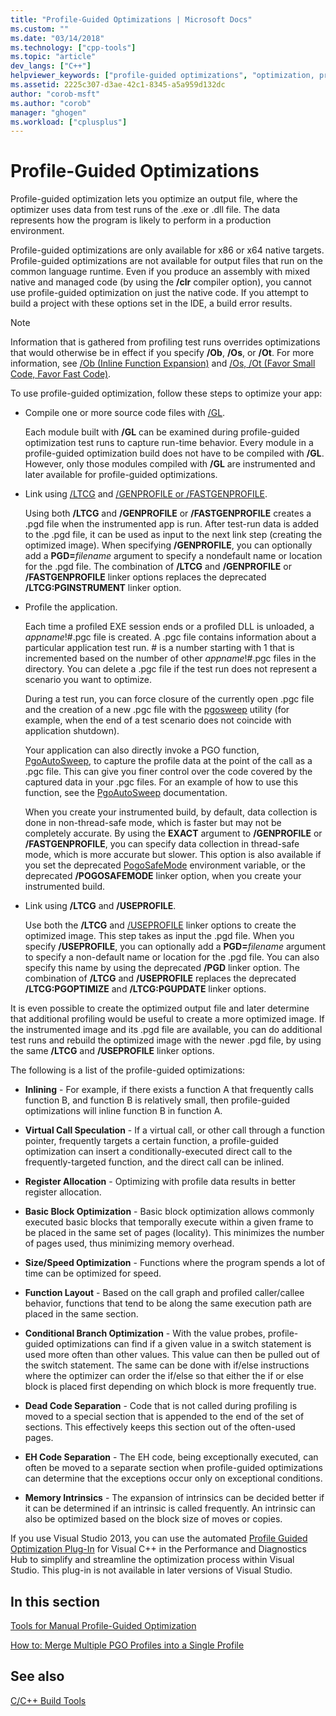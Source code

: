 ```yaml
---
title: "Profile-Guided Optimizations | Microsoft Docs"
ms.custom: ""
ms.date: "03/14/2018"
ms.technology: ["cpp-tools"]
ms.topic: "article"
dev_langs: ["C++"]
helpviewer_keywords: ["profile-guided optimizations", "optimization, profile-guided [C++]"]
ms.assetid: 2225c307-d3ae-42c1-8345-a5a959d132dc
author: "corob-msft"
ms.author: "corob"
manager: "ghogen"
ms.workload: ["cplusplus"]
---
```

# Profile-Guided Optimizations

Profile-guided optimization lets you optimize an output file, where the optimizer uses data from test runs of the .exe or .dll file. The data represents how the program is likely to perform in a production environment.

Profile-guided optimizations are only available for x86 or x64 native targets. Profile-guided optimizations are not available for output files that run on the common language runtime. Even if you produce an assembly with mixed native and managed code (by using the **/clr** compiler option), you cannot use profile-guided optimization on just the native code. If you attempt to build a project with these options set in the IDE, a build error results.

> [!NOTE]
> Information that is gathered from profiling test runs overrides optimizations that would otherwise be in effect if you specify **/Ob**, **/Os**, or **/Ot**. For more information, see [/Ob (Inline Function Expansion)](../../build/reference/ob-inline-function-expansion.md) and [/Os, /Ot (Favor Small Code, Favor Fast Code)](../../build/reference/os-ot-favor-small-code-favor-fast-code.md).

To use profile-guided optimization, follow these steps to optimize your app:

- Compile one or more source code files with [/GL](../../build/reference/gl-whole-program-optimization.md).

   Each module built with **/GL** can be examined during profile-guided optimization test runs to capture run-time behavior. Every module in a profile-guided optimization build does not have to be compiled with **/GL**. However, only those modules compiled with **/GL** are instrumented and later available for profile-guided optimizations.

- Link using [/LTCG](../../build/reference/ltcg-link-time-code-generation.md) and [/GENPROFILE or /FASTGENPROFILE](../../build/reference/genprofile-fastgenprofile-generate-profiling-instrumented-build.md).

   Using both **/LTCG** and **/GENPROFILE** or **/FASTGENPROFILE** creates a .pgd file when the instrumented app is run. After test-run data is added to the .pgd file, it can be used as input to the next link step (creating the optimized image). When specifying **/GENPROFILE**, you can optionally add a **PGD=**_filename_ argument to specify a nondefault name or location for the .pgd file. The combination of **/LTCG** and **/GENPROFILE** or **/FASTGENPROFILE** linker options replaces the deprecated **/LTCG:PGINSTRUMENT** linker option.

- Profile the application.

   Each time a profiled EXE session ends or a profiled DLL is unloaded, a *appname*!#.pgc file is created. A .pgc file contains information about a particular application test run. # is a number starting with 1 that is incremented based on the number of other *appname*!#.pgc files in the directory. You can delete a .pgc file if the test run does not represent a scenario you want to optimize.

   During a test run, you can force closure of the currently open .pgc file and the creation of a new .pgc file with the [pgosweep](../../build/reference/pgosweep.md) utility (for example, when the end of a test scenario does not coincide with application shutdown).

   Your application can also directly invoke a PGO function, [PgoAutoSweep](pgoautosweep.md), to capture the profile data at the point of the call as a .pgc file. This can give you finer control over the code covered by the captured data in your .pgc files. For an example of how to use this function, see the [PgoAutoSweep](pgoautosweep.md) documentation.

   When you create your instrumented build, by default, data collection is done in non-thread-safe mode, which is faster but may not be completely accurate. By using the **EXACT** argument to **/GENPROFILE** or **/FASTGENPROFILE**, you can specify data collection in thread-safe mode, which is more accurate but slower. This option is also available if you set the deprecated [PogoSafeMode](environment-variables-for-profile-guided-optimizations.md#pogosafemode) environment variable, or the deprecated **/POGOSAFEMODE** linker option, when you create your instrumented build.

- Link using **/LTCG** and **/USEPROFILE**.

   Use both the **/LTCG** and [/USEPROFILE](useprofile.md) linker options to create the optimized image. This step takes as input the .pgd file. When you specify **/USEPROFILE**, you can optionally add a **PGD=**_filename_ argument to specify a non-default name or location for the .pgd file. You can also specify this name by using the deprecated **/PGD** linker option. The combination of **/LTCG** and **/USEPROFILE** replaces the deprecated **/LTCG:PGOPTIMIZE** and **/LTCG:PGUPDATE** linker options.

It is even possible to create the optimized output file and later determine that additional profiling would be useful to create a more optimized image. If the instrumented image and its .pgd file are available, you can do additional test runs and rebuild the optimized image with the newer .pgd file, by using the same **/LTCG** and **/USEPROFILE** linker options.

The following is a list of the profile-guided optimizations:

- **Inlining** - For example, if there exists a function A that frequently calls function B, and function B is relatively small, then profile-guided optimizations will inline function B in function A.

- **Virtual Call Speculation** - If a virtual call, or other call through a function pointer, frequently targets a certain function, a profile-guided optimization can insert a conditionally-executed direct call to the frequently-targeted function, and the direct call can be inlined.

- **Register Allocation** - Optimizing with profile data results in better register allocation.

- **Basic Block Optimization** - Basic block optimization allows commonly executed basic blocks that temporally execute within a given frame to be placed in the same set of pages (locality). This minimizes the number of pages used, thus minimizing memory overhead.

- **Size/Speed Optimization** - Functions where the program spends a lot of time can be optimized for speed.

- **Function Layout** - Based on the call graph and profiled caller/callee behavior, functions that tend to be along the same execution path are placed in the same section.

- **Conditional Branch Optimization** - With the value probes, profile-guided optimizations can find if a given value in a switch statement is used more often than other values.  This value can then be pulled out of the switch statement.  The same can be done with if/else instructions where the optimizer can order the if/else so that either the if or else block is placed first depending on which block is more frequently true.

- **Dead Code Separation** - Code that is not called during profiling is moved to a special section that is appended to the end of the set of sections. This effectively keeps this section out of the often-used pages.

- **EH Code Separation** - The EH code, being exceptionally executed, can often be moved to a separate section when profile-guided optimizations can determine that the exceptions occur only on exceptional conditions.

- **Memory Intrinsics** - The expansion of intrinsics can be decided better if it can be determined if an intrinsic is called frequently. An intrinsic can also be optimized based on the block size of moves or copies.

If you use Visual Studio 2013, you can use the automated [Profile Guided Optimization Plug-In](../../build/reference/profile-guided-optimization-in-the-performance-and-diagnostics-hub.md) for Visual C++ in the Performance and Diagnostics Hub to simplify and streamline the optimization process within Visual Studio. This plug-in is not available in later versions of Visual Studio.

## In this section

[Tools for Manual Profile-Guided Optimization](../../build/reference/tools-for-manual-profile-guided-optimization.md)

[How to: Merge Multiple PGO Profiles into a Single Profile](../../build/reference/how-to-merge-multiple-pgo-profiles-into-a-single-profile.md)

## See also

[C/C++ Build Tools](../../build/reference/c-cpp-build-tools.md)
